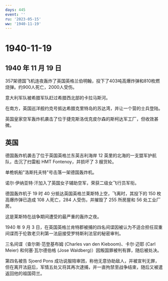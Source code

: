 ```yaml
---
days: 445
event: ''
ru: '2023-05-15'
ww: '1940-11-19'
---
```


# 1940-11-19

## 1940 年 11 月 19 日

357架德国飞机连夜轰炸了英国英格兰伯明翰，投下了403吨高爆炸弹和810枚燃烧弹。约900人死亡，2000人受伤。

意大利军队被希腊军队赶过希腊西北部的卡拉马斯河。

在南方，英国巡洋舰约克号抵达希腊克里特岛的苏达湾，并让一个营的士兵登陆。

英国皇家空军轰炸机袭击了位于捷克斯洛伐克皮尔森的斯柯达军工厂，但收效甚微。

## 英国

德国轰炸机袭击了位于英国英格兰东英吉利海岸 12
英里的北海的一支盟军护航队，击沉了扫雷船 HMT Fontenoy，并损坏了 3
艘货轮。

单桅帆船"洛斯托夫特"号击落一架德国轰炸机。

诺尔·伊纳亚特·汗加入了英国女子辅助空军，荣获二级女飞行员军衔。

德国轰炸机于 19 时 40 分抵达英国英格兰莱斯特上空，飞离时，其投下的 150
枚高爆炸弹已造成 108 人死亡，284 人受伤，并摧毁了 255 所房屋和 56
处工业厂房。

这是莱斯特在战争期间遭受的最严重的轰炸之夜。

1940 年 9 月 3
日，在英国英格兰肯特郡被捕的四名间谍因被认为不适合担任双重间谍而于伦敦老贝利第一法庭接受罗特斯利法官的秘密审判。

三名间谍（查尔斯·范登基布姆 (Charles van den Kieboom)、卡尔·迈耶 (Carl
Meier) 和何塞·瓦尔德伯格 (Jose Waldberg)）因叛国罪被判有罪，随后被处决。

第四名被告 Sjoerd Pons
成功说服陪审团，称他无意协助敌人，并被宣判无罪，但在离开法庭后，军情五处又将其再次逮捕，并一直拘禁至战争结束，随后又被遣返回他的祖国荷兰。